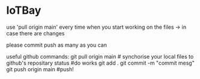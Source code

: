 # IoTBay
use 'pull origin main' every time when you start working on the files -> in case there are changes 

please commit push as many as you can

useful github commands:
git pull origin main   # synchorise your local files to github's repositary status
#do works
git add . 
git commit -m "commit mesg"
git push origin main   #push!
